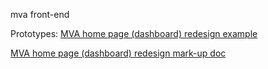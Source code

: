 mva front-end

Prototypes: 
[MVA home page (dashboard) redesign example](mva/home-en.html)

[MVA home page (dashboard) redesign mark-up doc](mva/home-en.html)